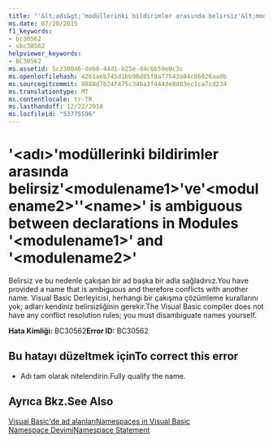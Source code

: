 ```yaml
---
title: "'&lt;adı&gt;'modüllerinki bildirimler arasında belirsiz'&lt;modulename1&gt;'ve'&lt;modulename2&gt;'"
ms.date: 07/20/2015
f1_keywords:
- bc30562
- vbc30562
helpviewer_keywords:
- BC30562
ms.assetid: 5c230046-deb8-44d1-b25e-d4c6b59e0c3c
ms.openlocfilehash: 4261aeb745d1bb98d85f8a77543a84c86026aa0b
ms.sourcegitcommit: 0888d7b24f475c346a3f444de8d83ec1ca7cd234
ms.translationtype: MT
ms.contentlocale: tr-TR
ms.lasthandoff: 12/22/2018
ms.locfileid: "53775596"
---
```

# <a name="ltnamegt-is-ambiguous-between-declarations-in-modules-ltmodulename1gt-and-ltmodulename2gt"></a><span data-ttu-id="ef923-102">'&lt;adı&gt;'modüllerinki bildirimler arasında belirsiz'&lt;modulename1&gt;'ve'&lt;modulename2&gt;'</span><span class="sxs-lookup"><span data-stu-id="ef923-102">'&lt;name&gt;' is ambiguous between declarations in Modules '&lt;modulename1&gt;' and '&lt;modulename2&gt;'</span></span>
<span data-ttu-id="ef923-103">Belirsiz ve bu nedenle çakışan bir ad başka bir adla sağladınız.</span><span class="sxs-lookup"><span data-stu-id="ef923-103">You have provided a name that is ambiguous and therefore conflicts with another name.</span></span> <span data-ttu-id="ef923-104">Visual Basic Derleyicisi, herhangi bir çakışma çözümleme kurallarını yok; adları kendiniz belirsizliğinin gerekir.</span><span class="sxs-lookup"><span data-stu-id="ef923-104">The Visual Basic compiler does not have any conflict resolution rules; you must disambiguate names yourself.</span></span>  
  
 <span data-ttu-id="ef923-105">**Hata Kimliği:** BC30562</span><span class="sxs-lookup"><span data-stu-id="ef923-105">**Error ID:** BC30562</span></span>  
  
## <a name="to-correct-this-error"></a><span data-ttu-id="ef923-106">Bu hatayı düzeltmek için</span><span class="sxs-lookup"><span data-stu-id="ef923-106">To correct this error</span></span>  
  
-   <span data-ttu-id="ef923-107">Adı tam olarak nitelendirin.</span><span class="sxs-lookup"><span data-stu-id="ef923-107">Fully qualify the name.</span></span>  
  
## <a name="see-also"></a><span data-ttu-id="ef923-108">Ayrıca Bkz.</span><span class="sxs-lookup"><span data-stu-id="ef923-108">See Also</span></span>  
 [<span data-ttu-id="ef923-109">Visual Basic'de ad alanları</span><span class="sxs-lookup"><span data-stu-id="ef923-109">Namespaces in Visual Basic</span></span>](../../visual-basic/programming-guide/program-structure/namespaces.md)  
 [<span data-ttu-id="ef923-110">Namespace Deyimi</span><span class="sxs-lookup"><span data-stu-id="ef923-110">Namespace Statement</span></span>](../../visual-basic/language-reference/statements/namespace-statement.md)
